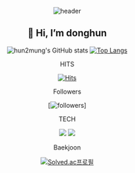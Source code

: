 <!--
**hun2mung/hun2mung** is a ✨ _special_ ✨ repository because its `README.md` (this file) appears on your GitHub profile.

Here are some ideas to get you started:

- 🔭 I’m currently working on ...
- 🌱 I’m currently learning ...
- 👯 I’m looking to collaborate on ...
- 🤔 I’m looking for help with ...
- 💬 Ask me about ...
- 📫 How to reach me: ...
- 😄 Pronouns: ...
- ⚡ Fun fact: ...
-->
<div align="center">
  
![header](https://capsule-render.vercel.app/api?type=cylinder&color=random&height=100&section=header&text=HUN2MUNG%20😃&fontSize=50)
</div>

<div align="center"><h2>👋 Hi, I’m donghun </h2></div>

<div align="center">
  
![hun2mung's GitHub stats](https://github-readme-stats.vercel.app/api?username=hun2mung&show_icons=true&theme=swift)
[![Top Langs](https://github-readme-stats.vercel.app/api/top-langs/?username=hun2mung&layout=compact)](https://github.com/hun2mung/github-readme-stats)

  HITS
  
[![Hits](https://hits.seeyoufarm.com/api/count/incr/badge.svg?url=https%3A%2F%2Fgithub.com%2Fhun2mung%2Fhit-counter&count_bg=%2379C83D&title_bg=%23555555&icon=&icon_color=%23E7E7E7&title=hits&edge_flat=false)](https://github.com/hun2mung)
  
  Followers
  
[![followers](https://img.shields.io/github/followers/hun2mung?style=social)]
  
  TECH
<p align='center'>
  
<img src="https://img.shields.io/badge/C%2B%2B-00599C?style=for-the-badge&logo=c%2B%2B&logoColor=white"/>  
<img src="https://img.shields.io/badge/Python-3766AB?style=flat-square&logo=Python&logoColor=white"/>

</p>  
  
  Baekjoon
  
[![Solved.ac프로필](http://mazassumnida.wtf/api/generate_badge?boj=ldh5444)](https://solved.ac/ldh5444)
</div>

